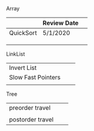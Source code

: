 Array

|           | Review Date |      |
| --------- | ----------- | ---- |
| QuickSort | 5/1/2020    |      |
|           |             |      |
|           |             |      |
|           |             |      |



LinkList

|                    |      |      |
| ------------------ | ---- | ---- |
| Invert List        |      |      |
| Slow Fast Pointers |      |      |
|                    |      |      |

Tree

|                  |      |      |
| ---------------- | ---- | ---- |
| preorder travel  |      |      |
|                  |      |      |
| postorder travel |      |      |

